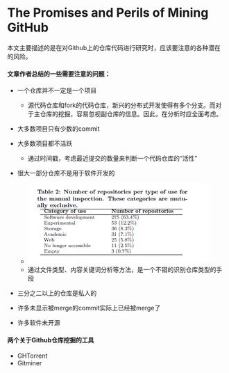 # The Promises and Perils of Mining GitHub 

本文主要描述的是在对Github上的仓库代码进行研究时，应该要注意的各种潜在的风险。

#### 文章作者总结的一些需要注意的问题：

- 一个仓库并不一定是一个项目

  - 源代码仓库和fork的代码仓库，新兴的分布式开发使得有多个分支。而对于主仓库的挖掘，容易忽视副仓库的信息。因此，在分析时应全面考虑。

- 大多数项目只有少数的commit

- 大多数项目都不活跃

  - 通过时间戳，考虑最近提交的数量来判断一个代码仓库的“活性”

- 很大一部分仓库不是用于软件开发的

  - <img src="img/1-1.png"/>
  - 通过文件类型、内容关键词分析等方法，是一个不错的识别仓库类型的手段

- 三分之二以上的仓库是私人的

- 许多未显示被merge的commit实际上已经被merge了

- 许多软件未开源


#### 两个关于Github仓库挖掘的工具

- GHTorrent 
- Gitminer


